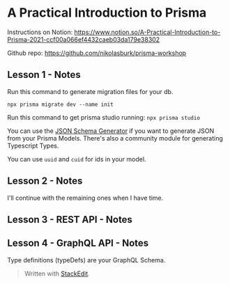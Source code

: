 
# A Practical Introduction to Prisma

Instructions on Notion: https://www.notion.so/A-Practical-Introduction-to-Prisma-2021-ccf00a066ef4432caeb03da179e38302

Github repo: https://github.com/nikolasburk/prisma-workshop

## Lesson 1 - Notes

Run this command to generate migration files for your db.

`npx prisma migrate dev --name init`

Run this command to get prisma studio running:
`npx prisma studio`

You can use the [JSON Schema Generator](https://www.npmjs.com/package/prisma-json-schema-generator) if you want to generate JSON from your Prisma Models. There's also a community module for generating Typescript Types.

You can use `uuid` and `cuid` for ids in your model.
 
## Lesson 2 - Notes

I'll continue with the remaining ones when I have time.

## Lesson 3 - REST API - Notes


## Lesson 4 - GraphQL API - Notes

Type definitions (typeDefs) are your GraphQL Schema.


> Written with [StackEdit](https://stackedit.io/).
<!--stackedit_data:
eyJoaXN0b3J5IjpbLTQ0NTcyOTA4MiwtMTE0OTkyMTI5MywyMD
QyMjMxMDg3LC0xMTA2ODEzMzYwLDc5OTYzOTIyMV19
-->